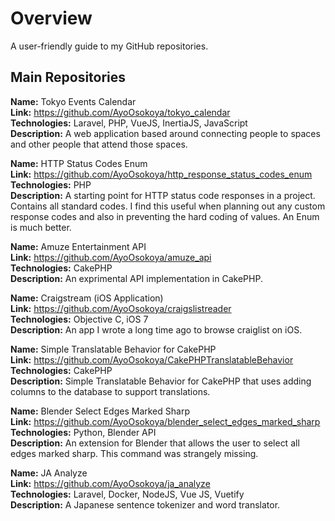 # Overview 
A user-friendly guide to my GitHub repositories.

## Main Repositories
__Name:__ Tokyo Events Calendar  
__Link:__ https://github.com/AyoOsokoya/tokyo_calendar  
__Technologies:__ Laravel, PHP, VueJS, InertiaJS, JavaScript  
__Description:__ A web application based around connecting people to spaces and other people that attend those spaces.

__Name:__ HTTP Status Codes Enum  
__Link:__ https://github.com/AyoOsokoya/http_response_status_codes_enum  
__Technologies:__ PHP  
__Description:__ A starting point for HTTP status code responses in a project. Contains all standard codes. I find this useful when planning out any custom response codes and also in preventing the hard coding of values. An Enum is much better.  

__Name:__ Amuze Entertainment API  
__Link:__ https://github.com/AyoOsokoya/amuze_api  
__Technologies:__ CakePHP  
__Description:__ An exprimental API implementation in CakePHP.  

__Name:__ Craigstream (iOS Application)  
__Link:__ https://github.com/AyoOsokoya/craigslistreader  
__Technologies:__ Objective C, iOS 7  
__Description:__ An app I wrote a long time ago to browse craiglist on iOS.

__Name:__ Simple Translatable Behavior for CakePHP  
__Link:__ https://github.com/AyoOsokoya/CakePHPTranslatableBehavior  
__Technologies:__ CakePHP  
__Description:__ Simple Translatable Behavior for CakePHP that uses adding columns to the database to support translations.  

__Name:__ Blender Select Edges Marked Sharp  
__Link:__ https://github.com/AyoOsokoya/blender_select_edges_marked_sharp  
__Technologies:__ Python, Blender API  
__Description:__ An extension for Blender that allows the user to select all edges marked sharp. This command was strangely missing.  

__Name:__ JA Analyze  
__Link:__ https://github.com/AyoOsokoya/ja_analyze  
__Technologies:__ Laravel, Docker, NodeJS, Vue JS, Vuetify  
__Description:__ A Japanese sentence tokenizer and word translator. 
